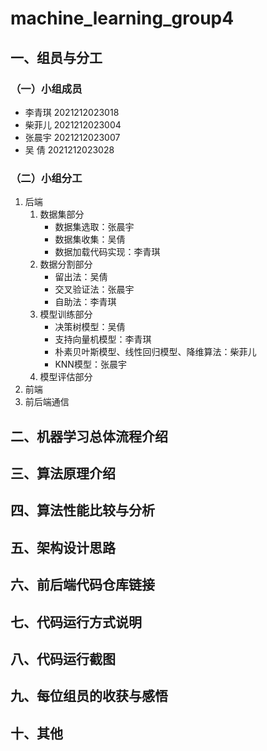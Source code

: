 # machine_learning_group4
## 一、组员与分工
### （一）小组成员
- 李青琪 2021212023018
- 柴菲儿 2021212023004
- 张晨宇 2021212023007
- 吴  倩 2021212023028
### （二）小组分工
1. 后端
    1. 数据集部分
        - 数据集选取：张晨宇
        - 数据集收集：吴倩
        - 数据加载代码实现：李青琪
    2. 数据分割部分
        - 留出法：吴倩
        - 交叉验证法：张晨宇
        - 自助法：李青琪
    3. 模型训练部分
        - 决策树模型：吴倩
        - 支持向量机模型：李青琪
        - 朴素贝叶斯模型、线性回归模型、降维算法：柴菲儿
        - KNN模型：张晨宇
    4. 模型评估部分
3. 前端
4. 前后端通信
## 二、机器学习总体流程介绍
## 三、算法原理介绍
## 四、算法性能比较与分析
## 五、架构设计思路
## 六、前后端代码仓库链接
## 七、代码运行方式说明
## 八、代码运行截图
## 九、每位组员的收获与感悟
## 十、其他
